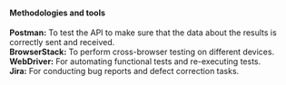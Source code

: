 #### Methodologies and tools  
__Postman:__ 
To test the API to make sure that the data about the results is correctly sent and received.  
__BrowserStack:__ 
To perform cross-browser testing on different devices.  
__WebDriver:__ 
For automating functional tests and re-executing tests.  
__Jira:__ 
For conducting bug reports and defect correction tasks.
